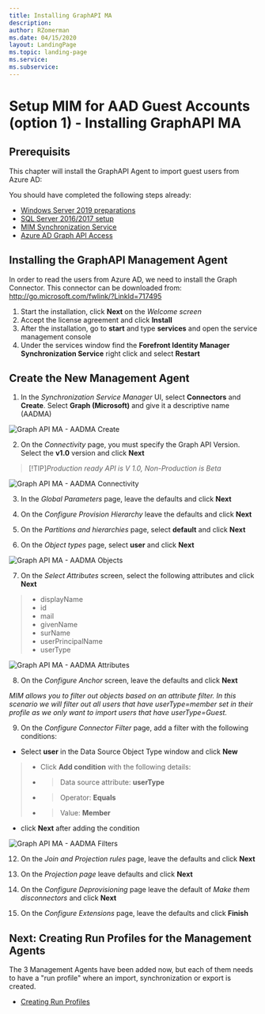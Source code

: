 ```yaml
---
title: Installing GraphAPI MA 
description: 
author: RZomerman
ms.date: 04/15/2020
layout: LandingPage
ms.topic: landing-page
ms.service: 
ms.subservice:
---
```



# Setup MIM for AAD Guest Accounts (option 1) - Installing GraphAPI MA

## Prerequisits
This chapter will install the GraphAPI Agent to import guest users from Azure AD:

You should have completed the following steps already:

- [Windows Server 2019 preparations](prepare-server-ws-2019.md)
- [SQL Server 2016/2017 setup](install-SQL-server.md)
- [MIM Synchronization Service](install-mim-sync-service.md)
- [Azure AD Graph API Access](prepare-azure-ad-for-GraphAPI.md)

## Installing the GraphAPI Management Agent
In order to read the users from Azure AD, we need to install the Graph Connector. This connector can be downloaded from: http://go.microsoft.com/fwlink/?LinkId=717495
1. Start the installation, click **Next** on the _Welcome screen_ 
2. Accept the license agreement and click **Install** 
3. After the installation, go to **start** and type **services** and open the service management console 
4. Under the services window find the **Forefront Identity Manager Synchronization Service** right click and select **Restart** 

## Create the New Management Agent 
1. In the _Synchronization Service Manager_ UI, select **Connectors** and **Create**. Select **Graph (Microsoft)** and give it a descriptive name (AADMA) 

![Graph API MA - AADMA Create](./images/1.AADMACreate.png)

2. On the _Connectivity_ page, you must specify the Graph API Version. Select the **v1.0** version and click **Next**

> [!TIP]_Production ready API is V 1.0, Non-Production is Beta_

![Graph API MA - AADMA Connectivity](./images/2.AADMAConnectivity.png)

3. In the _Global Parameters_ page, leave the defaults and click **Next**

4.	On the _Configure Provision Hierarchy_ leave the defaults and click **Next**

5. On the _Partitions and hierarchies_ page, select **default** and click **Next** 

6. On the _Object types_ page, select **user** and click **Next**

![Graph API MA - AADMA Objects](./images/6.AADMAObjectTypes.png)

7. On the _Select Attributes_ screen, select the following attributes and click **Next**

> - displayName
> - id
> - mail
> - givenName
> - surName
> - userPrincipalName
> - userType

![Graph API MA - AADMA Attributes](./images/7.AADMAAttributes.png)

8.	On the _Configure Anchor_ screen, leave the defaults and click **Next**

_MIM allows you to filter out objects based on an attribute filter. In this scenario we will filter out all users that have userType=member set in their profile as we only want to import users that have userType=Guest._

9. On the _Configure Connector Filter_ page, add a filter with the following conditions:
- Select **user** in the Data Source Object Type window and click **New**
> - Click **Add condition** with the following details:
> - > Data source attribute: **userType**
> - > Operator: **Equals**
> - >Value: **Member**
- click **Next** after adding the condition  

![Graph API MA - AADMA Filters](./images/9.AADMAFilters.png)

12.	On the _Join and Projection rules_ page, leave the defaults and click **Next**

13.	On the _Projection page_ leave defaults and click **Next**
 
14.	On the _Configure Deprovisioning_ page leave the default of _Make them disconnectors_ and click **Next**

15.	On the _Configure Extensions_ page, leave the defaults and click **Finish**

## Next: Creating Run Profiles for the Management Agents
The 3 Management Agents have been added now, but each of them needs to have a "run profile" where an import, synchronization or export is created.
- [Creating Run Profiles](configuring-MA-runprofiles.md)